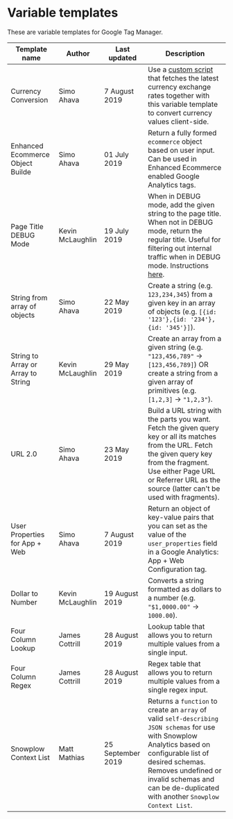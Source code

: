 # Variable templates

These are variable templates for Google Tag Manager.

| Template name                      | Author           | Last updated   | Description                                                                                                                                                                                                                                  |
| ---------------------------------- | ---------------- | -------------- | -------------------------------------------------------------------------------------------------------------------------------------------------------------------------------------------------------------------------------------------- |
| Currency Conversion                | Simo Ahava       | 7 August 2019  | Use a [custom script](https://bit.ly/2Yxuv7G) that fetches the latest currency exchange rates together with this variable template to convert currency values client-side.                                                                   |
| Enhanced Ecommerce Object Builde   | Simo Ahava       | 01 July 2019   | Return a fully formed `ecommerce` object based on user input. Can be used in Enhanced Ecommerce enabled Google Analytics tags.                                                                                                               |
| Page Title DEBUG Mode              | Kevin McLaughlin | 19 July 2019   | When in DEBUG mode, add the given string to the page title. When not in DEBUG mode, return the regular title. Useful for filtering out internal traffic when in DEBUG mode. Instructions [here](https://bit.ly/2Y3cxIX).                     |
| String from array of objects       | Simo Ahava       | 22 May 2019    | Create a string (e.g. `123,234,345`) from a given key in an array of objects (e.g. `[{id: '123'},{id: '234'},{id: '345'}]`).                                                                                                                 |
| String to Array or Array to String | Kevin McLaughlin | 29 May 2019    | Create an array from a given string (e.g. `"123,456,789"` -> `[123,456,789]`) OR create a string from a given array of primitives (e.g. `[1,2,3]` -> `"1,2,3"`).                                                                             |
| URL 2.0                            | Simo Ahava       | 23 May 2019    | Build a URL string with the parts you want. Fetch the given query key or all its matches from the URL. Fetch the given query key from the fragment. Use either Page URL or Referrer URL as the source (latter can't be used with fragments). |
| User Properties for App + Web      | Simo Ahava       | 7 August 2019  | Return an object of key-value pairs that you can set as the value of the `user_properties` field in a Google Analytics: App + Web Configuration tag.                                                                                         |
| Dollar to Number                   | Kevin McLaughlin | 19 August 2019 | Converts a string formatted as dollars to a number (e.g. `"$1,0000.00"` -> `1000.00`).                                                                                                                                                       |
| Four Column Lookup                 | James Cottrill   | 28 August 2019 | Lookup table that allows you to return multiple values from a single input.|
| Four Column Regex                  | James Cottrill   | 28 August 2019 | Regex table that allows you to return multiple values from a single regex input.|
| Snowplow Context List                | Matt Mathias   | 25 September 2019 | Returns a `function` to create an `array` of valid `self-describing JSON schemas` for use with Snowplow Analytics based on configurable list of desired schemas. Removes undefined or invalid schemas and can be de-duplicated with another `Snowplow Context List`.  |
